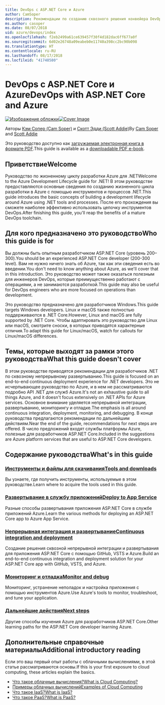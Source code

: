 ```yaml
---
title: DevOps с ASP.NET Core и Azure
author: CamSoper
description: Рекомендации по созданию сквозного решения конвейера DevOps для приложения ASP.NET Core, размещенного в Azure.
ms.author: casoper
ms.date: 08/07/2018
uid: azure/devops/index
ms.openlocfilehash: f2eb2499a61ce639457f30f4d182dac6ff677a0f
ms.sourcegitcommit: 6d02e26748a09eabeb0e11740a398cc2bc90b098
ms.translationtype: HT
ms.contentlocale: ru-RU
ms.lasthandoff: 08/17/2018
ms.locfileid: "41748580"
---
```

# <a name="devops-with-aspnet-core-and-azure"></a><span data-ttu-id="be4f5-103">DevOps с ASP.NET Core и Azure</span><span class="sxs-lookup"><span data-stu-id="be4f5-103">DevOps with ASP.NET Core and Azure</span></span>

<span data-ttu-id="be4f5-104">[![Изображение обложки](./media/cover-large.png)](https://aka.ms/devopsbook)</span><span class="sxs-lookup"><span data-stu-id="be4f5-104">[![Cover Image](./media/cover-large.png)](https://aka.ms/devopsbook)</span></span>

<span data-ttu-id="be4f5-105">Авторы [Кэм Сопер (Cam Soper)](https://twitter.com/camsoper) и [Скотт Эдди (Scott Addie)](https://twitter.com/scottaddie)</span><span class="sxs-lookup"><span data-stu-id="be4f5-105">By [Cam Soper](https://twitter.com/camsoper) and [Scott Addie](https://twitter.com/scottaddie)</span></span>

<span data-ttu-id="be4f5-106">Это руководство доступно как [загружаемая электронная книга в формате PDF](https://aka.ms/devopsbook).</span><span class="sxs-lookup"><span data-stu-id="be4f5-106">This guide is available as a [downloadable PDF e-book](https://aka.ms/devopsbook).</span></span>

## <a name="welcome"></a><span data-ttu-id="be4f5-107">Приветствие</span><span class="sxs-lookup"><span data-stu-id="be4f5-107">Welcome</span></span> 

<span data-ttu-id="be4f5-108">Руководство по жизненному циклу разработки Azure для .NET</span><span class="sxs-lookup"><span data-stu-id="be4f5-108">Welcome to the Azure Development Lifecycle guide for .NET!</span></span> <span data-ttu-id="be4f5-109">В этом руководстве предоставляются основные сведения по созданию жизненного цикла разработки в Azure с помощью инструментов и процессов .NET.</span><span class="sxs-lookup"><span data-stu-id="be4f5-109">This guide introduces the basic concepts of building a development lifecycle around Azure using .NET tools and processes.</span></span> <span data-ttu-id="be4f5-110">После его прохождения вы сможете наиболее эффективно использовать цепочку инструментов DevOps.</span><span class="sxs-lookup"><span data-stu-id="be4f5-110">After finishing this guide, you'll reap the benefits of a mature DevOps toolchain.</span></span>

## <a name="who-this-guide-is-for"></a><span data-ttu-id="be4f5-111">Для кого предназначено это руководство</span><span class="sxs-lookup"><span data-stu-id="be4f5-111">Who this guide is for</span></span>

<span data-ttu-id="be4f5-112">Вы должны быть опытным разработчиком ASP.NET Core (уровень 200–300).</span><span class="sxs-lookup"><span data-stu-id="be4f5-112">You should be an experienced ASP.NET Core developer (200-300 level).</span></span> <span data-ttu-id="be4f5-113">Вам не нужно ничего знать об Azure, так как эти сведения есть во введении.</span><span class="sxs-lookup"><span data-stu-id="be4f5-113">You don't need to know anything about Azure, as we'll cover that in this introduction.</span></span> <span data-ttu-id="be4f5-114">Это руководство может также оказаться полезным для инженеров DevOps, которые преимущественно работают с операциями, а не занимаются разработкой.</span><span class="sxs-lookup"><span data-stu-id="be4f5-114">This guide may also be useful for DevOps engineers who are more focused on operations than development.</span></span>

<span data-ttu-id="be4f5-115">Это руководство предназначено для разработчиков Windows.</span><span class="sxs-lookup"><span data-stu-id="be4f5-115">This guide targets Windows developers.</span></span> <span data-ttu-id="be4f5-116">Linux и macOS также полностью поддерживаются в .NET Core.</span><span class="sxs-lookup"><span data-stu-id="be4f5-116">However, Linux and macOS are fully supported by .NET Core.</span></span> <span data-ttu-id="be4f5-117">Чтобы адаптировать это руководство для Linux или macOS, смотрите сноски, в которых приводятся характерные отличия.</span><span class="sxs-lookup"><span data-stu-id="be4f5-117">To adapt this guide for Linux/macOS, watch for callouts for Linux/macOS differences.</span></span>

## <a name="what-this-guide-doesnt-cover"></a><span data-ttu-id="be4f5-118">Темы, которые выходят за рамки этого руководства</span><span class="sxs-lookup"><span data-stu-id="be4f5-118">What this guide doesn't cover</span></span>

<span data-ttu-id="be4f5-119">В этом руководстве приводятся рекомендации для разработчиков .NET по сквозному непрерывному развертыванию.</span><span class="sxs-lookup"><span data-stu-id="be4f5-119">This guide is focused on an end-to-end continuous deployment experience for .NET developers.</span></span> <span data-ttu-id="be4f5-120">Это не исчерпывающее руководство по Azure, и в нем не рассматриваются подробно API .NET для служб Azure.</span><span class="sxs-lookup"><span data-stu-id="be4f5-120">It's not an exhaustive guide to all things Azure, and it doesn't focus extensively on .NET APIs for Azure services.</span></span> <span data-ttu-id="be4f5-121">Основное внимание уделяется непрерывной интеграции, развертыванию, мониторингу и отладке.</span><span class="sxs-lookup"><span data-stu-id="be4f5-121">The emphasis is all around continuous integration, deployment, monitoring, and debugging.</span></span> <span data-ttu-id="be4f5-122">В конце руководства предлагаются рекомендации по дальнейшим действиям.</span><span class="sxs-lookup"><span data-stu-id="be4f5-122">Near the end of the guide, recommendations for next steps are offered.</span></span> <span data-ttu-id="be4f5-123">В число предложений входят службы платформы Azure, полезные для разработчиков ASP.NET Core.</span><span class="sxs-lookup"><span data-stu-id="be4f5-123">Included in the suggestions are Azure platform services that are useful to ASP.NET Core developers.</span></span>

## <a name="whats-in-this-guide"></a><span data-ttu-id="be4f5-124">Содержание руководства</span><span class="sxs-lookup"><span data-stu-id="be4f5-124">What's in this guide</span></span>

### <a name="tools-and-downloadsxrefazuredevopstools-and-downloads"></a>[<span data-ttu-id="be4f5-125">Инструменты и файлы для скачивания</span><span class="sxs-lookup"><span data-stu-id="be4f5-125">Tools and downloads</span></span>](xref:azure/devops/tools-and-downloads)

<span data-ttu-id="be4f5-126">Вы узнаете, где получить инструменты, используемые в этом руководстве.</span><span class="sxs-lookup"><span data-stu-id="be4f5-126">Learn where to acquire the tools used in this guide.</span></span>

### <a name="deploy-to-app-servicexrefazuredevopsdeploy-to-app-service"></a>[<span data-ttu-id="be4f5-127">Развертывание в службу приложений</span><span class="sxs-lookup"><span data-stu-id="be4f5-127">Deploy to App Service</span></span>](xref:azure/devops/deploy-to-app-service)

<span data-ttu-id="be4f5-128">Разные способы развертывания приложения ASP.NET Core в службе приложений Azure.</span><span class="sxs-lookup"><span data-stu-id="be4f5-128">Learn the various methods for deploying an ASP.NET Core app to Azure App Service.</span></span>

### <a name="continuous-integration-and-deploymentxrefazuredevopscicd"></a>[<span data-ttu-id="be4f5-129">Непрерывная интеграция и развертывание</span><span class="sxs-lookup"><span data-stu-id="be4f5-129">Continuous integration and deployment</span></span>](xref:azure/devops/cicd)

<span data-ttu-id="be4f5-130">Создание решения сквозной непрерывной интеграции и развертывания для приложения ASP.NET Core с помощью GitHub, VSTS и Azure.</span><span class="sxs-lookup"><span data-stu-id="be4f5-130">Build an end-to-end continuous integration and deployment solution for your ASP.NET Core app with GitHub, VSTS, and Azure.</span></span>

### <a name="monitor-and-debugxrefazuredevopsmonitor"></a>[<span data-ttu-id="be4f5-131">Мониторинг и отладка</span><span class="sxs-lookup"><span data-stu-id="be4f5-131">Monitor and debug</span></span>](xref:azure/devops/monitor)

<span data-ttu-id="be4f5-132">Мониторинг, устранение неполадок и настройка приложения с помощью инструментов Azure.</span><span class="sxs-lookup"><span data-stu-id="be4f5-132">Use Azure's tools to monitor, troubleshoot, and tune your application.</span></span>

### <a name="next-stepsxrefazuredevopsnext-steps"></a>[<span data-ttu-id="be4f5-133">Дальнейшие действия</span><span class="sxs-lookup"><span data-stu-id="be4f5-133">Next steps</span></span>](xref:azure/devops/next-steps)

<span data-ttu-id="be4f5-134">Другие способы изучения Azure для разработчиков ASP.NET Core.</span><span class="sxs-lookup"><span data-stu-id="be4f5-134">Other learning paths for the ASP.NET Core developer learning Azure.</span></span>

## <a name="additional-introductory-reading"></a><span data-ttu-id="be4f5-135">Дополнительные справочные материалы</span><span class="sxs-lookup"><span data-stu-id="be4f5-135">Additional introductory reading</span></span>

<span data-ttu-id="be4f5-136">Если это ваш первый опыт работы с облачными вычислениями, в этой статье рассматриваются основы.</span><span class="sxs-lookup"><span data-stu-id="be4f5-136">If this is your first exposure to cloud computing, these articles explain the basics.</span></span>

* [<span data-ttu-id="be4f5-137">Что такое облачные вычисления?</span><span class="sxs-lookup"><span data-stu-id="be4f5-137">What is Cloud Computing?</span></span>](https://azure.microsoft.com/overview/what-is-cloud-computing/)
* [<span data-ttu-id="be4f5-138">Примеры облачных вычислений</span><span class="sxs-lookup"><span data-stu-id="be4f5-138">Examples of Cloud Computing</span></span>](https://azure.microsoft.com/overview/examples-of-cloud-computing/)
* [<span data-ttu-id="be4f5-139">Что такое IaaS?</span><span class="sxs-lookup"><span data-stu-id="be4f5-139">What is IaaS?</span></span>](https://azure.microsoft.com/overview/what-is-iaas/)
* [<span data-ttu-id="be4f5-140">Что такое PaaS?</span><span class="sxs-lookup"><span data-stu-id="be4f5-140">What is PaaS?</span></span>](https://azure.microsoft.com/overview/what-is-paas/)

